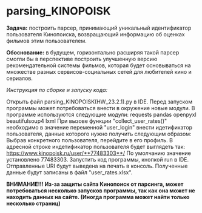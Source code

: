 # parsing_KINOPOISK

**Задача:** построить парсер, принимающий уникальный идентификатор пользователя Кинопоиска, возвращающий информацию об оценках фильмов этим пользователем.

**Обоснование:** в будущем, горизонтально расширяя такой парсер смогли бы в перспективе построить улучшенную версию рекомендательной системы фильмов, которая будет основываться на множестве разных сервисов-социальных сетей для любителей кино и сериалов.

*Инструкция по сборке и запуску кода:*

Открыть файл parsing_KINOPOISK(HW_23.2.1).py в IDE. 
Перед запуском программы может потребоваться внести в окружение новые модули. 
В программе используются следующие модули: requests pandas openpyxl beautifulsoup4 lxml 
При вызове функции "collect_user_rates()" необходимо в значение переменной "user_login" внести идетификатор пользователя, данные которого нужно получить следующим образом: Выбрав конкретного пользователя, перейдите в его профиль. В адресной строке индетификатор пользователя будет выглядеть так: https://www.kinopoisk.ru/user/**77483303**/ 
По умолчанию значение установлено 77483303. 
Запустить код программы, кнопкой run в IDE. 
Отправленные URI будут выведена на печать в консоль. 
Полученные данные будут записаны в файл "user_rates.xlsx".

**ВНИМАНИЕ!!! Из-за защиты сайта Кинопоиск от парсинга, может потребоваться несколько запусков программы, так как она может не находить данных на сайте. (Иногда программа может найти только несколько страниц)**
